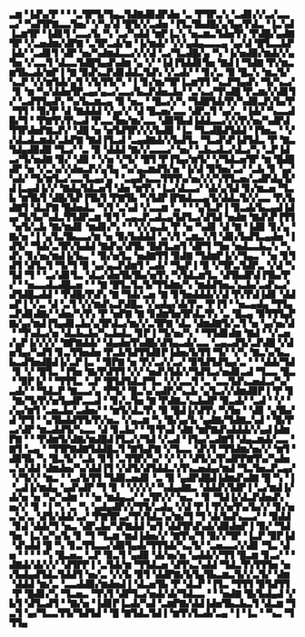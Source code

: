 ▃▆▝▐▟▚▞▛▝▝▝▃▜▛▜▞▜▄▃▜▟▇▟▉▟▛▟▅▝▃▝▛▜▛▃▚▝▃▟▊▞▞▃▞▃▃▃▞▝▚▟▜▛▇▃▃▜▅▞▝▞▚▞▟▝█▜▞▞▃▟▅▝▐▜▃▜▙▟█▞▄▜▄▞▛▟▃▝▐▃▚▟▐▃▆▜▛▝▐▟▊▜▝▃▃▞▙▝▚▝▃▞▚▟▟▝▆▛▐▃▚▝▅▃▆▃▜▟▅▜▚▝▛▟█▞▄▟▇▜▛▝▞▃▅▟▆▞▟▛▇▝▃▜▛▃▟▞▆▝▐▞▆▟▞▝▞▞▄▟▄▃▃▃▄▝▄▞▟▝█▜▃▃▙▛▐▟▞▝▃▟▊▜▝▟▛▝▅▞▚▟▆▟▃▃▞▞▞▟▝▃▞▜▃▟█▞▄▝▚▝▐▞▅▟▉▞▆▟▞▞▄▜▅▝▞▃▃▜▝▟▃▃▜▟█▜▄▟▚▟▆▝▄▝▞▝▐▟▐▜▟▟▊▜▅▝▇▟▐▝▜▟▇▝▛▞▆▃▆▜▙▃▟▞▆▛▐▝▇▝▉▟▚▃▛▟▊▟▟▃▜▟▚▝▞▃▟▞▝▝▊▞▃▝▉▝█▃▚▝▆▃▜▞▚▃▛▝▞▞▆▜▟▞▄▜▝▞▙▜▜▞▚▝▐▝▊▞▆▞▜▛▐▃▆▜▜▝▚▃▛▜▄▟▚▝▜▞▚▃▞▝▊▝▆▝▚▞▟▟▅▜▛▃▄▞▄▃▞▃▃▞▙▃▛▟▅▃▙▞▝▃▚▃▞▜▚▟█▝▛▃▆▞▞▟▊▜▞▝▃▟▜▜▄▟▚▝▚▞▙▃▆▃▄▝▉▝▅▃▝▝█▃▞▞▚▝▜▟█▜▟▞▛▞▚▟▉▃▛▞▙▞▛▝▜▜▝▝▉▞▛▝▟▝▇▟▟▟▝▞▄▞▞▝▟▝█▃▅▞▃▃▝▟▛▃▜▝▄▞▃▝▐▟▞▝▚▃▃▟█▞▜▝▝▛▇▜▚▜▚▃▟▝▛▃▃▜▅▞▆▞▃▃▝▟▉▜▙▟▐▟▟▃▃▞▞▞▛▞▅▞▚▟▛▟▜▜▛▟▅▛▇▃▛▞▝▟█▝▅▝▅▜▟▜▛▞▞▞▙▟▉▝▐▃▝▜▃▟█▟▜▟▟▝▐▜▅▃▝▝▞▞▟▃▟▃▆▟▞▃▙▛▇▝▇▟▐▜▃▟▝▃▄▟▇▟▞▞▙▟▜▃▝▜▃▟▚▛▐▟▜▟▃▝▛▝▇▃▜▟▄▟▉▟▉▝▜▃▞▝▃▝▉▝▟▟▟▝▇▞▞▃▃▃▞▝▅▞▝▃▙▃▟▃▞▟▃▞▚▝▃▛▐▟▃▞▜▞▅▟▇▝▉▞▝▟▉▝▝▞▅▝▞▜▞▝█▜▝▛▐▜▄▞▆▜▞▝▞▜▟▃▅▜▛▝▆▝█▟█▟▛▝▅▝▞▃▚▞▞▟▅▃▛▞▄▜▄▝▚▞▄▃▆▟▜▞▅▝▐▞▟▝▉▜▅▞▃▞▝▃▙▝▊▝▄▞▚▟▞▝▜▞▆▜▃▞▃▃▜▃▄▞▄▝▝▃▄▟▚▃▃▜▜▜▚▞▅▞▞▞▚▜▜▃▅▞▃▟▛▟▄▜▞▟▐▃▄▟▐▞▞▝▇▟▄▜▟▃▅▜▝▟▅▝▆▜▚▝▐▃▞▟▃▃▞▝▟▞▄▜▟▝▊▞▆▃▅▝▜▃▙▝▆▜▙▜▝▟█▞▙▛▐▜▙▜▝▛▇▜▙▝▚▜▟▛▐▛▇▟▃▃▄▜▞▟▟▃▜▞▞▃▃▝▛▞▙▟▇▜▝▟▃▛▇▝█▟▅▟▃▝▚▜▝▃▚▟▝▞▃▃▆▝▃▝▝▝▄▜▃▛▐▝▉▃▟▞▙▃▄▟▐▟▄▞▜▞▙▞▚▟▃▜▜▟▛▃▆▝▊▜▝▃▄▃▛▃▟▃▄▜▟▜▃▞▟▜▟▝▅▟▆▝▇▟▚▛▐▜▜▝▅▜▞▃▙▝▇▞▆▟▊▝▆▟▊▞▚▝▝▝▞▞▄▃▙▝▛▝▅▝▚▟▊▝▟▝▇▝▐▟▉▝▊▞▄▝▇▞▅▝▐▝▄▜▃▜▙▃▃▞▆▝▅▝▉▞▙▟▟▟▝▃▚▜▝▃▆▃▚▜▝▟▊▞▙▟▜▃▄▟▅▝▐▟▜▞▝▜▟▞▃▜▛▞▙▟▟▝▇▟▚▞▟▜▙▝█▟▜▃▅▜▝▟▛▜▝▜▅▝▅▟▃▃▙▃▚▝▚▟▚▝▊▞▅▞▆▟▐▞▙▃▝▝▉▞▅▜▃▝▅▟▇▜▜▝▉▟▇▝▜▟▆▛▐▞▞▜▄▃▝▝▅▝▊▜▟▜▝▟▜▃▜▝▜▞▜▝▉▝▄▞▄▃▛▟▆▜▝▃▟▞▝▜▄▛▐▝▉▝▞▜▛▃▜▟▛▃▝▞▟▝▚▜▟▝▜▝▝▃▞▟▊▜▃▝▟▃▞▟▅▜▙▜▙▞▅▜▚▝▚▜▟▃▆▜▃▝▟▜▙▟▛▟▐▜▙▞▛▞▝▝▅▃▃▟▃▟█▃▅▝▝▝▇▝█▜▃▜▃▜▞▜▜▟▆▞▚▝▆▟▟▜▅▃▚▃▙▞▃▟▚▃▞▟▜▟█▃▟▟▝▝▛▟█▞▛▟▚▝▇▝▜▟▞▃▅▝▇▝▊▜▅▟▟▟▞▞▟▝▛▞▛▟▐▟▊▝▟▟▄▛▐▝▞▃▝▟▝▃▜▝▞▞▆▟▚▃▛▟█▃▝▞▄▟▄▞▟▞▛▃▝▛▐▜▝▝▅▃▄▟▄▝▜▜▄▃▛▟▊▟▇▞▝▟▅▞▚▜▚▝▛▝▅▛▇▝▇▝▊▟▆▜▅▜▛▟▃▜▚▝▃▝█▃▄▝▉▜▜▜▄▛▇▞▄▞▆▟▐▜▄▟▊▃▙▞▄▜▛▟▃▞▆▞▞▃▜▛▇▝▟▃▝▟▆▟▇▜▞▃▜▝▅▝▄▞▅▞▟▝▝▜▚▟▃▞▅▝▟▃▙▃▙▞▚▃▙▟▃▝▊▛▐▝▜▞▅▞▚▝▝▜▜▟▊▟▆▝▇▟▝▝▞▃▅▞▄▛▐▞▞▞▞▝▇▛▇▟▟▞▝▟▄▟▅▜▚▟█▞▟▜▄▃▟▞▃▃▝▃▄▃▟▜▞▃▛▟█▝▞▟▅▜▄▞▚▟▜▝▊▃▜▜▅▟▅▝▛▃▙▜▟▜▜▟▊▛▐▟▅▞▙▜▜▝▜▞▝▞▚▝▇▃▚▞▙▃▙▃▟▜▅▟█▟▐▞▃▛▐▃▝▝▉▛▇▝▅▝▛▞▃▞▞▃▞▝▉▜▟▜▟▜▄▞▃▝▝▝▟▟▞▜▟▝▊▝▞▝█▜▃▝▐▜▅▝▇▞▛▟▜▜▝▞▞▝▅▟▚▜▟▞▞▜▟▜▃▞▅▟▊▃▟▝▜▃▃▝█▃▝▝▉▛▐▞▝▝▜▜▜▃▝▃▛▝█▜▟▜▟▃▛▜▃▝▞▞▃▃▜▝▃▝▃▃▜▟▚▃▅▟▃▞▚▞▃▟▞▝▝▜▟▃▛▝▇▃▃▞▄▝▛▜▞▝█▃▚▞▄▟▛▞▚▃▙▝▄▜▃▞▞▟▆▟▉▛▐▝▛▝▊▝▇▞▜▞▛▞▅▜▄▟▛▃▃▟▝▝▊▞▃▜▅▝▇▝▛▟▇▃▚▃▙▟▛▝▉▃▟▞▝▃▟▝▝▞▝▞▄▞▆▜▝▃▅▃▙▞▃▟▅▞▝▝▆▜▞▟▃▜▚▝▉▝█▟▐▞▟▜▚▝▚▜▅▝▝▟▊▝▄▜▙▞▟▝▛▜▝▝▄▜▙▟▟▜▜▞▛▞▅▃▝▞▄▃▆▝▚▝█▞▄▞▙▝▄▟▇▞▜▟▇▃▚▟▝▝█▞▛▃▞▟▛▝▆▃▟▟▜▞▚▃▃▝▟▝▊▃▙▞▝▝▊▜▚▟▝▟▇▝▆▛▇▟▚▟▟▟▞▞▄▟▐▟▆▛▇▝▝▝▛▟▆▜▞▟▇▞▆▟█▟▐▜▃▞▞▜▟▝▞▃▟▝▐▜▄▞▃▟▇▜▝▟▄▃▆▟▞▃▃▝▇▜▝▃▄▝▝▜▜▛▇▟▇▜▟▟█▃▜▝▇▜▄▛▇▝▞▜▃▃▝▟▚▜▝▜▜▟▆▞▅▞▞▝▆▜▝▟▉▜▙▝▚▝█▃▜▞▝▃▙▝▊▜▝▃▜▜▛▞▚▞▝▞▝▞▝▟▜▞▄▜▚▟▛▛▇▜▚▞▚▟▅▃▚▞▟▟▝▟▆▟▅▞▚▞▟▟▐▜▝▞▟▜▞▟▜▟▟▃▚▜▚▃▅▟▄▞▆▟▝▜▃▜▅▃▛▃▄▞▝▞▜▞▞▝▆▃▝▝▃▞▙▜▜▝▜▟▉▃▅▟▊▝▃▝▉▝▄▟▛▟█▟▐▟▆▟▚▟▇▝█▝▚▝▐▝▃▟▐▞▆▟▄▝▄▟▚▟▛▝▜▝▊▝▝▞▞▞▞▝▚▟▄▟▇▃▝▟▟▟▚▜▟▛▐▝▃▞▆▟▐▞▟▞▅▝▅▝▚▞▚▟▆▝▝▝▅▝▆▟▄▃▞▝▃▜▛▞▞▝▅▃▝▝▊▝▜▟▐▞▟▃▛▟▅▟▚▝▅▞▞▝▊▝▐▝▚▝▃▝▚▝▄▟▄▟▛▞▞▜▜▞▃▟▄▝▞▟▝▛▐▝▛▞▅▜▚▞▙▞▞▝▊▞▅▃▚▞▃▝▟▜▞▟▟▞▃▞▝▛▇▜▛▃▞▜▚▜▟▃▚▞▆▞▜▝▜▝▟▞▙▟▚▃▃▞▝▝▉▟▟▝▊▟▝▟▟▞▜▝▅▃▝▟▛▃▙▞▚▛▇▟▟▝▅▜▝▟▟▜▛▟▚▟▞▟▉▟▅▛▐▝▉▞▝▜▟▜▅▝▐▃▚▞▚▞▙▝▊▝▜▝▜▃▆▝▆▟▐▟▅▞▞▝▇▜▚▞▜▝▉▞▞▜▛▝▐▃▛▝▉▛▐▟▝▟▚▟▟▝█▝▚▝▊▃▜▜▃▃▞▟▉▜▄▟▞▜▜▜▟▞▚▃▜▞▝▃▅▃▃▞▞▟▊▝▜▃▝▟▅▝▝▝▝▝▚▝█▃▅▃▝▃▛▝▉▃▜▝▄▟▉▝▟▞▅▞▅▝▄▟▟▞▞▜▜▝█▃▆▝▊▃▞▝▝▟▇▟▞▟▞▞▞▝▟▜▛▛▐▝▃▜▟▞▆▝▜▜▟▃▅▝▟▜▚▃▚▟▟▝▜▟▃▜▚▜▜▜▅▝▅▞▙▟▄▟▜▟▃▜▟▟▜▝▅▞▃▝▞▞▙▝▉▜▝▟▟▛▇▞▙▜▄▜▙▃▆▃▜▞▞▃▜▞▝▟▆▝▟▟▟▝▆▞▃▝▃▃▟▟▉▞▆▟▅▟▐▝▟▃▅▜▙▝▛▝▟▃▛▝▐▜▃▝▜▜▜▝▉▜▟▜▜▝▛▝█▟▊▞▚▝▜▃▅▃▝▜▚▜▝▟▛▜▃▞▅▟▞▟▞▜▟▃▃▝▝▝▅▟▇▝█▞▙▟▄▟▝▞▙▜▝▟▜▃▟▜▝▝▇▞▅▝▐▟▊▛▐▃▟▞▚▟▝▃▆▛▇▞▟▟▐▟▅▜▙▃▙▃▜▝▟▃▆▝▜▃▜▝▄▞▜▃▃▜▜▞▜▟▜▟▝▝█▝▇▜▟▃▜▟▐▝▆▜▚▜▃▟▞▃▄▝▐▝▐▃▝▝▚▃▝▜▜▜▄
